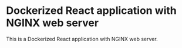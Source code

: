 # Dockerized React application with NGINX web server
This is a Dockerized React application with NGINX web server.
